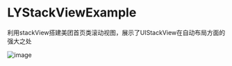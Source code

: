 # LYStackViewExample
利用stackView搭建美团首页类滚动视图，展示了UIStackView在自动布局方面的强大之处


![image](https://github.com/lvXiaoPeng/LYStackViewExample/blob/master/popup.gif)
